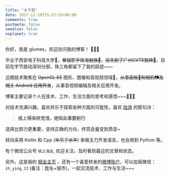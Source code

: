 ```yaml
---
title: "关于我"
date: 2017-12-20T15:23:52+08:00
comments: true
postmeta: false
seealso: false
noplanet: true
---
```


你好，我是 glumes，欢迎访问我的博客！ 🎉🎉🎉

毕业于西安电子科技大学🏫，~~曾就职于珠海魅族📱~~，~~后来到了广州CVTE搬砖🍭~~，目前在字节跳动深圳分部。珠三角都留下了我的踪迹~~~

近期技术聚焦在 ~~OpenGL ES~~ 图形、图像和音视频领域💪，~~从事画板🎨和相机📷及相关 Android 应用开发~~，从事音视频编辑及相关应用开发。

博客主要记录个人在技术、工作、生活方面的思考和感悟~~~🤔🤔🤔

对技术充满兴趣，喜欢并乐于探索各种方面的可能性，喜欢 [陆游](https://baike.baidu.com/item/%E9%99%86%E6%B8%B8) 的那句诗：

> **纸上得来终觉浅，绝知此事要躬行**

选择比努力更重要，坚持正确的方向，终究会量变到质变~

转向采用 Kotlin 和 Cpp (~~半吊子水平~~) 来做主力开发语言，也会用到 Python 等。

有个微信公众号 `纸上浅谈`, 欢迎关注，及时看到最近的文章和状态。 

另外，这是我的 [掘金主页](https://juejin.im/user/576f506a2e958a0078e5af0a) ，还有一个喜爱转发的[微博账户](https://www.weibo.com/u/3157458295)，可以加我微信： `zh_ying_13` (备注：姓名+城市)，一起交流技术、工作与生活~~~


